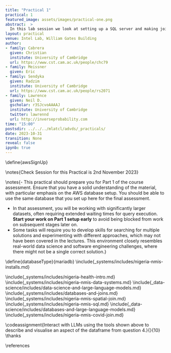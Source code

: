 ```yaml
---
title: "Practical 1"
practical: 1
featured_image: assets/images/practical-one.png
abstract:  >
  In this lab session we look at setting up a SQL server and making joins between different data sets.
layout: practical
venue: Intel Lab, William Gates Building
author:
- family: Cabrera
  given: Christian
  institute: University of Cambridge
  url: https://www.cst.cam.ac.uk/people/chc79
- family: Meissner
  given: Eric
- family: Sendyka
  given: Radzim
  institute: University of Cambridge
  url: https://www.cst.cam.ac.uk/people/rs2071
- family: Lawrence
  given: Neil D.
  gscholar: r3SJcvoAAAAJ
  institute: University of Cambridge
  twitter: lawrennd
  url: http://inverseprobability.com
time: "15:00"
postsdir: ../../../mlatcl/advds/_practicals/
date: 2023-10-31
transition: None
reveal: false
ipynb: true
---
```



<!-- have students use AWS details we provided -->
\define{awsSignUp}

\notes{Check Session for this Practical is 2nd November 2023}

\notes{- This practical should prepare you for Part 1 of the course assessment. Ensure that you have a solid understanding of the material, with particular emphasis on the AWS database setup. You should be able to use the same database that you set up here for the final assessment.
- In that assessment, you will be working with significantly larger datasets, often requiring extended waiting times for query execution. **Start your work on Part 1 setup early** to avoid being blocked from work on subsequent stages later on.
- Some tasks will require you to develop skills for searching for multiple solutions and experimenting with different approaches, which may not have been covered in the lectures. This environment closely resembles real-world data science and software engineering challenges, where there might not be a single correct solution.}

\define{databaseType}{mariadb}
\include{_systems/includes/nigeria-nmis-installs.md}

\include{_systems/includes/nigeria-health-intro.md}
\include{_systems/includes/nigeria-nmis-data-systems.md}
\include{_data-science/includes/data-science-and-large-language-models.md}
\include{_systems/includes/databases-and-joins.md}
\include{_systems/includes/nigeria-nmis-spatial-join.md}
\include{_systems/includes/nigeria-nmis-sql.md}
\include{_data-science/includes/databases-and-large-language-models.md}
\include{_systems/includes/nigeria-nmis-covid-join.md}


\codeassignment{Interact with LLMs using the tools shown above to describe and visualise an aspect of the dataframe from question 4.}{}{10}
\thanks

\references
